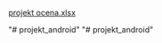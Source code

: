 [projekt ocena.xlsx](https://github.com/matiroza/projekt_android/files/7177657/projekt.ocena.xlsx)

"# projekt_android" 
"# projekt_android" 

